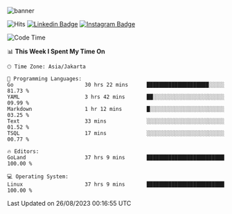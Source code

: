 ![banner](https://readme-typing-svg.herokuapp.com/?lines=Hello,+There!+👋;This+is+ryanbekhen....;Nice+to+meet+you!&center=false)

![Hits](https://hits.seeyoufarm.com/api/count/incr/badge.svg?url=https%3A%2F%2Fgithub.com%2Fryanbekhen%2Fhit-counter&count_bg=%2379C83D&title_bg=%23555555&icon=github.svg&icon_color=%23E7E7E7&title=Provile+views&edge_flat=true)
[![Linkedin Badge](https://img.shields.io/badge/-LinkedIn-0e76a8?style=flat-square&logo=Linkedin&logoColor=white)](https://linkedin.com/in/ryanbekhen)
[![Instagram Badge](https://img.shields.io/badge/-Instagram-e4405f?style=flat-square&logo=Instagram&logoColor=white)](https://instagram.com/ryanbekhen.dev/)

<!--START_SECTION:waka-->
![Code Time](http://img.shields.io/badge/Code%20Time-495%20hrs%2047%20mins-blue)

📊 **This Week I Spent My Time On** 

```text
🕑︎ Time Zone: Asia/Jakarta

💬 Programming Languages: 
Go                       30 hrs 22 mins      ████████████████████░░░░░   81.73 % 
YAML                     3 hrs 42 mins       ██░░░░░░░░░░░░░░░░░░░░░░░   09.99 % 
Markdown                 1 hr 12 mins        █░░░░░░░░░░░░░░░░░░░░░░░░   03.25 % 
Text                     33 mins             ░░░░░░░░░░░░░░░░░░░░░░░░░   01.52 % 
TSQL                     17 mins             ░░░░░░░░░░░░░░░░░░░░░░░░░   00.77 % 

🔥 Editors: 
GoLand                   37 hrs 9 mins       █████████████████████████   100.00 % 

💻 Operating System: 
Linux                    37 hrs 9 mins       █████████████████████████   100.00 % 
```


 Last Updated on 26/08/2023 00:16:55 UTC
<!--END_SECTION:waka-->
